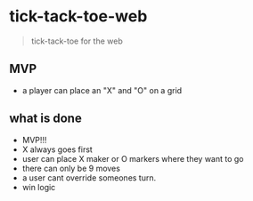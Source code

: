 # tick-tack-toe-web
> tick-tack-toe for the web

## MVP
- a player can place an "X" and "O" on a grid

## what is done
- MVP!!!
- X always goes first
- user can place X maker or O markers where they want to go
- there can only be 9 moves
- a user cant override someones turn.
- win logic
